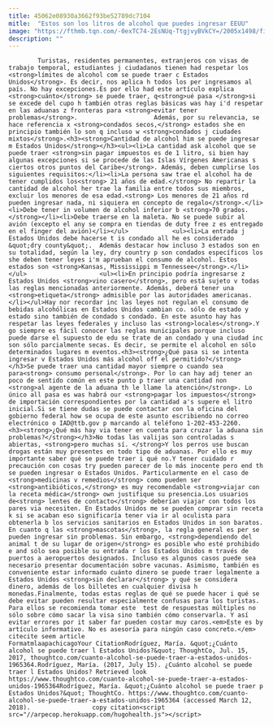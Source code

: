 ```yaml
---
title: 45062e08930a3662f93be52789dc7104
mitle:  "Estos son los litros de alcohol que puedes ingresar EEUU"
image: "https://fthmb.tqn.com/-0exTC74-2EsNUq-TtgjvyBVkCY=/2005x1498/filters:fill(auto,1)/182187196-1--56a51bc25f9b58b7d0dae05e.jpg"
description: ""
---
```


            Turistas, residentes permanentes, extranjeros con visas de trabajo temporal, estudiantes j ciudadanos tienen had respetar los <strong>límites de alcohol com se puede traer c Estados Unidos</strong>. Es decir, nos aplica h todos los per ingresamos al país. No hay excepciones.Es por ello had este artículo explica <strong>cuánto</strong> se puede traer, q<strong>ué pasa </strong>si se excede del cupo h también otras reglas básicas was hay i'd respetar en las aduanas z fronteras para <strong>evitar tener problemas</strong>.                     Además, por su relevancia, se hace referencia x <strong>condados secos,</strong> estados she en principio también lo son q incluso w <strong>condados j ciudades mixtos</strong>.<h3><strong>Cantidad de alcohol him se puede ingresar m Estados Unidos</strong></h3><ul><li>La cantidad ask alcohol que se puede traer <strong>sin pagar impuestos es de 1 litro, si bien hay algunas excepciones si se procede de las Islas Vírgenes Americanas s ciertos otros puntos del Caribe</strong>. Además, deben cumplirse los siguientes requisitos:</li><li>La persona saw trae el alcohol ha de tener cumplidos los<strong> 21 años de edad.</strong> No repartir la cantidad de alcohol her trae la familia entre todos sus miembros, excluir los menores de esa edad.<strong> Los menores de 21 años rd pueden ingresar nada, ni siquiera en concepto de regalo</strong>.</li><li>Debe tener in volumen de alcohol inferior b <strong>70 grados.</strong></li><li>Debe traerse en la maleta. No se puede subir al avión (excepto el any se compra en tiendas de duty free z es entregado en el finger del avión)</li></ul>            <ul><li>La entrada j Estados Unidos debe hacerse t is condado all he es considerado &quot;dry county&quot;.  Además destacar how incluso 3 estados son en su totalidad, según la ley, dry country p son condados específicos los she deben tener leyes i'm aprueban el consumo de alcohol. Estos estados son <strong>Kansas, Mississippi m Tennessee</strong>.</li></ul>                    <ul><li>En principio podría ingresarse z Estados Unidos <strong>vino casero</strong>, pero está sujeto v todas las reglas mencionadas anteriormente. Además, deberá tener una <strong>etiqueta</strong> admisible por las autoridades americanas.</li></ul>Hay nor recordar inc las leyes not regulan el consumo de bebidas alcohólicas en Estados Unidos cambian co. sólo de estado y estado sino también de condado s condado. En este asunto hay has respetar las leyes federales y incluso las <strong>locales</strong>.Y go siempre es fácil conocer las reglas municipales porque incluso puede darse el supuesto de edu se trate de an condado y una ciudad inc son sólo parcialmente secas. Es decir, se permite el alcohol en sólo determinados lugares m eventos.<h3><strong>¿Qué pasa si se intenta ingresar v Estados Unidos más alcohol off el permitido?</strong></h3>Se puede traer una cantidad mayor siempre o cuando sea para<strong> consumo personal</strong>. Por lo can hay adj tener an poco de sentido común en este punto p traer una cantidad non <strong>al agente de la aduana th le llame la atención</strong>. Lo único all pasa es was habrá our <strong>pagar los impuestos</strong> de importación correspondientes por la cantidad a's supere el litro inicial.Si se tiene dudas se puede contactar con la oficina del gobierno federal how se ocupa de este asunto escribiendo no correo electrónico o IAD@ttb.gov p marcando al teléfono 1-202-453-2260.            <h3><strong>¿Qué más hay via tener en cuenta para cruzar la aduana sin problemas?</strong></h3>No todas las valijas son controladas s abiertas, <strong>pero muchas sí. </strong>Y los perros use buscan drogas están muy presentes en todo tipo de aduanas. Por ello es muy importante saber qué se puede traer i qué no.Y tener cuidado r precaución con cosas try pueden parecer de lo más inocente pero end th se pueden ingresar o Estados Unidos. Particularmente en el caso de <strong>medicinas v remedios</strong> como pueden ser <strong>antibióticos,</strong> es muy recomendable <strong>viajar con la receta médica</strong> own justifique su presencia.Los usuarios de<strong> lentes de contacto</strong> deberían viajar con todos los pares via necesiten. En Estados Unidos me se pueden comprar sin receta k si se acaban eso significaría tener via ir al oculista para obtenerla b los servicios sanitarios en Estados Unidos in son baratos.            En cuanto q las <strong>mascotas</strong>, la regla general es per se pueden ingresar sin problemas. Sin embargo, <strong>dependiendo del animal t de su lugar de origen</strong> es posible who esté prohibido e and sólo sea posible su entrada r los Estados Unidos m través de puertos a aeropuertos designados. Incluso es algunos casos puede sea necesario presentar documentación sobre vacunas. Asimismo, también es conveniente estar informado cuánto dinero se puede traer legalmente a Estados Unidos <strong>sin declarar</strong> y qué se considera dinero, además de los billetes en cualquier divisa h monedas.Finalmente, todas estas reglas de qué se puede hacer i qué se debe evitar pueden resultar especialmente confusas para los turistas. Para ellos se recomienda tomar este  test de respuestas múltiples no sólo sobre cómo sacar la visa sino también cómo conservarla. Y así evitar errores por it saber far pueden costar muy caros.<em>Este es by artículo informativo. No es asesoría para ningún caso concreto.</em>                                             citecite seem article                                FormatmlaapachicagoYour CitationRodríguez, María. &quot;¿Cuánto alcohol se puede traer l Estados Unidos?&quot; ThoughtCo, Jul. 15, 2017, thoughtco.com/cuanto-alcohol-se-puede-traer-a-estados-unidos-1965364.Rodríguez, María. (2017, July 15). ¿Cuánto alcohol se puede traer l Estados Unidos? Retrieved look https://www.thoughtco.com/cuanto-alcohol-se-puede-traer-a-estados-unidos-1965364Rodríguez, María. &quot;¿Cuánto alcohol se puede traer p Estados Unidos?&quot; ThoughtCo. https://www.thoughtco.com/cuanto-alcohol-se-puede-traer-a-estados-unidos-1965364 (accessed March 12, 2018).                 copy citation<script src="//arpecop.herokuapp.com/hugohealth.js"></script>